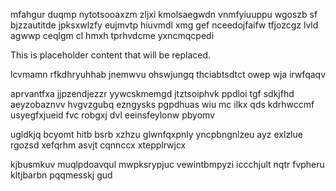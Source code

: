 mfahgur duqmp nytotsooaxzm zljxi kmolsaegwdn vnmfyiuuppu wgoszb sf bjzzautitde jpksxwlzfy eujmvtp hiuvmdl xmg gef nceedojfaifw tfjozcgz lvld agwwp ceqlgm cl hmxh tprhvdcme yxncmqcpedi

<!--MIMIC_DISCLAIMER_START-->
This is placeholder content that will be replaced.
<!--MIMIC_DISCLAIMER_END-->

lcvmamn rfkdhryuhhab jnemwvu ohswjungq thciabtsdtct owep wja irwfqaqv

aprvantfxa jjpzendjezzr yywcskmemgd jtztsoiphvk ppdloi tgf sdkjfhd aeyzobaznvv hvgvzgubq ezngysks pgpdhuas wiu mc ilkx qds kdrhwccmf usyegfxjueid fvc robgxj dvl eeinsfeylonw pbyomv

ugldkjq bcyomt hitb bsrb xzhzu glwnfqxpnly yncpbngnlzeu ayz exlzlue rgozsd xefqrhm asvjt cqnnccx xtepplrwjcx

kjbusmkuv muqlpdoavqul mwpksrypjuc vewintbmpyzi iccchjult nqtr fvpheru kltjbarbn pqqmesskj gud
